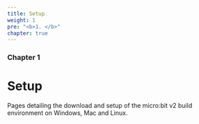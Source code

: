 ```yaml
---
title: Setup
weight: 1
pre: "<b>1. </b>"
chapter: true
---
```

### Chapter 1

# Setup

Pages detailing the download and setup of the micro:bit v2 build environment on Windows, Mac and Linux.